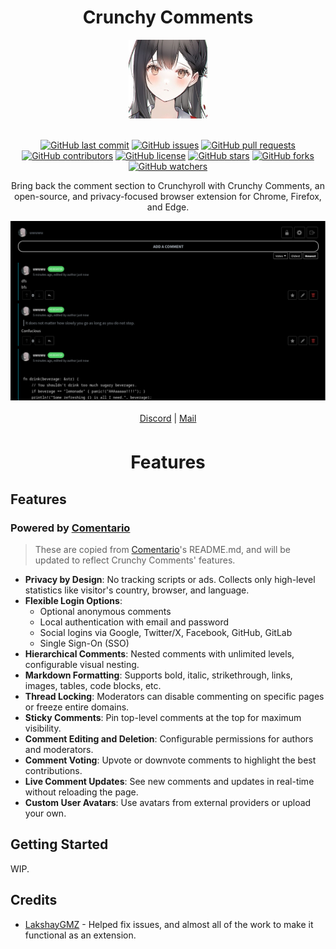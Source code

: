 <div align="center">

<h1 style="border-bottom: none">
    <b>Crunchy Comments</b>
    <br>
</h1>
<a href="HimeComments.png">
    <img alt="Crunchy Comments logo" src="HimeComments.png" style="width: 25%; height: auto; max-width: 300px; max-height: 300px">
</a>
<br/>
<br/>

[![GitHub last commit](https://img.shields.io/github/last-commit/martian0x80/CrunchyComments)](https://github.com/martian0x80/CrunchyComments/commits/master)
[![GitHub issues](https://img.shields.io/github/issues/martian0x80/CrunchyComments)](https://github.com/martian0x80/CrunchyComments/issues)
[![GitHub pull requests](https://img.shields.io/github/issues-pr/martian0x80/CrunchyComments)](https://github.com/martian0x80/CrunchyComments/pulls)
[![GitHub contributors](https://img.shields.io/github/contributors/martian0x80/CrunchyComments)](https://github.com/martian0x80/CrunchyComments/graphs/contributors)
[![GitHub license](https://img.shields.io/github/license/martian0x80/CrunchyComments)](https://github.com/martian0x80/CrunchyComments/blob/master/LICENSE)
[![GitHub stars](https://img.shields.io/github/stars/martian0x80/CrunchyComments)](https://github.com/martian0x80/CrunchyComments/stargazers)
[![GitHub forks](https://img.shields.io/github/forks/martian0x80/CrunchyComments)](https://github.com/martian0x80/CrunchyComments/network)
[![GitHub watchers](https://img.shields.io/github/watchers/martian0x80/CrunchyComments)](https://github.com/martian0x80/CrunchyComments/watchers)

<p align="center">
  Bring back the comment section to Crunchyroll with Crunchy Comments, an open-source, and privacy-focused browser extension for Chrome, Firefox, and Edge.
</p>
<a href="ss.png">
    <img alt="Crunchy Comments screenshot" src="ss.png" style="width: 100%; height: auto; max-width: 1000px; max-height: 1000px">
</a>
</div>

<br/>

<div align="center">
    <a href="https://discord.gg/DqXgPrVs">Discord</a> |
    <a href="mailto:nevergonnaletyoudown@proxiedmail.com">Mail</a>
</div>
<br/>

<div align="center">
    <p style="font-size: 2em; font-weight: bold">
        Features
    </p>
</div>

## Features

### Powered by [Comentario](https://gitlab.com/comentario/comentario)

> These are copied from [Comentario](https://gitlab.com/comentario/comentario)'s README.md, and will be updated to reflect Crunchy Comments' features.

- **Privacy by Design**: No tracking scripts or ads. Collects only high-level statistics like visitor's country, browser, and language.
- **Flexible Login Options**: 
  - Optional anonymous comments
  - Local authentication with email and password
  - Social logins via Google, Twitter/X, Facebook, GitHub, GitLab
  - Single Sign-On (SSO)
- **Hierarchical Comments**: Nested comments with unlimited levels, configurable visual nesting.
- **Markdown Formatting**: Supports bold, italic, strikethrough, links, images, tables, code blocks, etc.
- **Thread Locking**: Moderators can disable commenting on specific pages or freeze entire domains.
- **Sticky Comments**: Pin top-level comments at the top for maximum visibility.
- **Comment Editing and Deletion**: Configurable permissions for authors and moderators.
- **Comment Voting**: Upvote or downvote comments to highlight the best contributions.
- **Live Comment Updates**: See new comments and updates in real-time without reloading the page.
- **Custom User Avatars**: Use avatars from external providers or upload your own.

## Getting Started

 WIP.

## Credits
- [LakshayGMZ](https://github.com/lakshayGMZ/) - Helped fix issues, and almost all of the work to make it functional as an extension.
